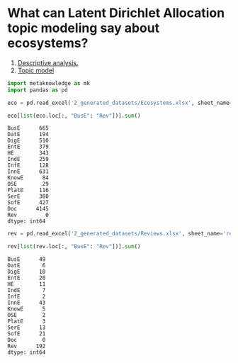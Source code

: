 # What can Latent Dirichlet Allocation topic modeling say about ecosystems?

1. [Descriptive analysis.](http://innovadata.ca/ecosystem/descriptive.html)
2. [Topic model](http://innovadata.ca/ecosystem/topic.html)


```python
import metaknowledge as mk
import pandas as pd
```


```python
eco = pd.read_excel('2_generated_datasets/Ecosystems.xlsx', sheet_name='ecosystems')
```


```python
eco[list(eco.loc[:, "BusE": "Rev"])].sum()
```




    BusE      665
    DatE      194
    DigE      510
    EntE      379
    HE        343
    IndE      259
    InfE      128
    InnE      631
    KnowE      84
    OSE        29
    PlatE     116
    SerE      380
    SofE      427
    Doc      4145
    Rev         0
    dtype: int64




```python
rev = pd.read_excel('2_generated_datasets/Reviews.xlsx', sheet_name='rev')
```


```python
rev[list(rev.loc[:, "BusE": "Rev"])].sum()
```




    BusE      49
    DatE       6
    DigE      10
    EntE      20
    HE        11
    IndE       7
    InfE       2
    InnE      43
    KnowE      5
    OSE        2
    PlatE      3
    SerE      13
    SofE      21
    Doc        0
    Rev      192
    dtype: int64


